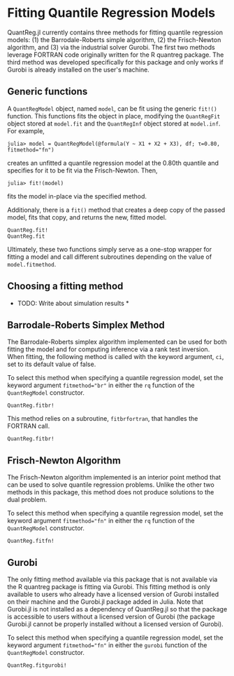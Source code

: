 # Fitting Quantile Regression Models

QuantReg.jl currently contains three methods for fitting quantile regression models: (1) the
Barrodale-Roberts simple algorithm, (2) the Frisch-Newton algorithm, and (3) via the
industrial solver Gurobi. The first two methods leverage FORTRAN code originally
written for the R quantreg package. The third method was developed specifically for this
package and only works if Gurobi is already installed on the user's machine.

## Generic functions

A `QuantRegModel` object, named `model`, can be fit using the generic `fit!()` function.
This functions fits the object in place, modifying the `QuantRegFit` object stored at
`model.fit` and the `QuantRegInf` object stored at `model.inf`. For example,

```
julia> model = QuantRegModel(@formula(Y ~ X1 + X2 + X3), df; τ=0.80, fitmethod="fn")
```

creates an unfitted a quantile regression model at the 0.80th quantile and specifies for it
to be fit via the Frisch-Newton. Then,

```
julia> fit!(model)
```

fits the model in-place via the specified method.

Additionaly, there is a `fit()` method that creates a deep copy of the passed model, fits
that copy, and returns the new, fitted model.

```@docs
QuantReg.fit!
QuantReg.fit
```

Ultimately, these two functions simply serve as a one-stop wrapper for fitting a model and
call different subroutines depending on the value of `model.fitmethod`.

## Choosing a fitting method

* TODO: Write about simulation results *

## Barrodale-Roberts Simplex Method

The Barrodale-Roberts simplex algorithm implemented can be used for both fitting the model
and for computing inference via a rank test inversion. When fitting, the following method is
called with the keyword argument, `ci`, set to its default value of false.

To select this method when specifying a quantile regression model, set the keyword argument
`fitmethod="br"` in either the `rq` function of the `QuantRegModel` constructor.

```@docs
QuantReg.fitbr!
```

This method relies on a subroutine, `fitbrfortran`, that handles the FORTRAN call.

```@docs
QuantReg.fitbr!
```

## Frisch-Newton Algorithm

The Frisch-Newton algorithm implemented is an interior point method that can be used to
solve quantile regression problems. Unlike the other two methods in this package, this
method does not produce solutions to the dual problem.

To select this method when specifying a quantile regression model, set the keyword argument
`fitmethod="fn"` in either the `rq` function of the `QuantRegModel` constructor.

```@docs
QuantReg.fitfn!
```

## Gurobi

The only fitting method available via this package that is not available via the R quantreg
package is fitting via Gurobi. This fitting method is only available to users who already
have a licensed version of Gurobi installed on their machine and the Gurobi.jl package
added in Julia. Note that Gurobi.jl is not installed as a dependency of QuantReg.jl so that
the package is accessible to users without a licensed version of Gurobi (the package
Gurobi.jl cannot be properly installed without a licensed version of Gurobi).

To select this method when specifying a quantile regression model, set the keyword argument
`fitmethod="fn"` in either the `gurobi` function of the `QuantRegModel` constructor.

```@docs
QuantReg.fitgurobi!
```